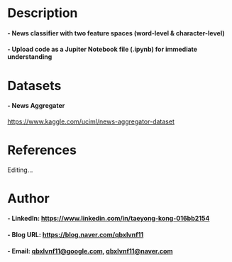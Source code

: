 


Description
=============

#### - News classifier with two feature spaces (word-level & character-level)
#### - Upload code as a Jupiter Notebook file (.ipynb) for immediate understanding

Datasets
=============

#### - News Aggregater

https://www.kaggle.com/uciml/news-aggregator-dataset


References
=============

Editing...


Author
=============

#### - LinkedIn: https://www.linkedin.com/in/taeyong-kong-016bb2154

#### - Blog URL: https://blog.naver.com/qbxlvnf11

#### - Email: qbxlvnf11@google.com, qbxlvnf11@naver.com
